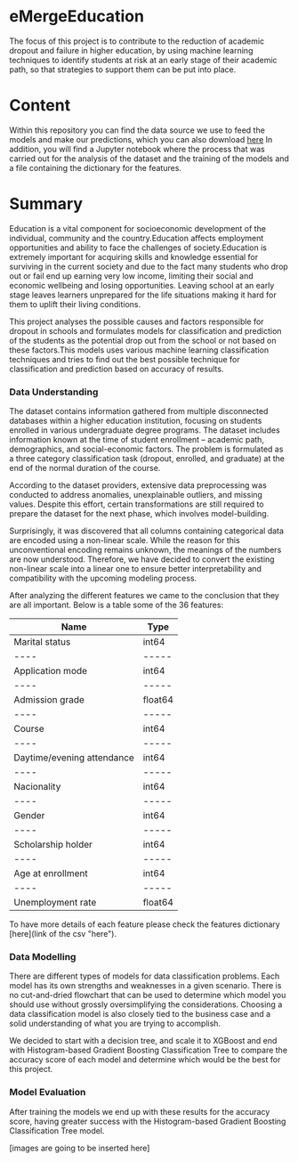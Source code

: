 # eMergeEducation

The focus of this project is to contribute to the reduction of academic dropout and failure in higher education, by using machine learning techniques to identify students at risk at an early stage of their academic path, so that strategies to support them can be put into place. 

# Content

Within this repository you can find the data source we use to feed the models and make our predictions, which you can also download [here](https://archive.ics.uci.edu/dataset/697/predict+students+dropout+and+academic+success "here")
In addition, you will find a Jupyter notebook where the process that was carried out for the analysis of the dataset and the training of the models and a file containing the dictionary for the features.

# Summary

Education is a vital component for socioeconomic development of the individual, community and the country.Education affects employment  opportunities and ability to face the challenges of society.Education is extremely important for acquiring skills and knowledge essential for surviving in the current society and due to the fact many students who drop out or fail end up earning very low income, limiting their social and economic wellbeing and losing opportunities. Leaving school at an early stage leaves learners unprepared for the life situations making it hard for them to uplift their living conditions.

This project analyses the possible causes and factors responsible for dropout in schools and formulates models for classification and prediction of the students as the potential drop out from the school or not based on these factors.This models uses various  machine learning classification techniques and tries to find out the best possible technique for classification and prediction based on accuracy of results.

### Data Understanding

The dataset contains information gathered from multiple disconnected databases within a higher education institution, focusing on students enrolled in various undergraduate degree programs. The dataset includes information known at the time of student enrollment – academic path, demographics, and social-economic factors. 
The problem is formulated as a three category classification task (dropout, enrolled, and graduate) at the end of the normal duration of the course. 

According to the dataset providers, extensive data preprocessing was conducted to address anomalies, unexplainable outliers, and missing values. Despite this effort, certain transformations are still required to prepare the dataset for the next phase, which involves model-building.

Surprisingly, it was discovered that all columns containing categorical data are encoded using a non-linear scale. While the reason for this unconventional encoding remains unknown, the meanings of the numbers are now understood. Therefore, we have decided to convert the existing non-linear scale into a linear one to ensure better interpretability and compatibility with the upcoming modeling process.

After analyzing the different features we came to the conclusion that they are all important. Below is a table some of the 36 features:

|Name|Type|    
|----|-----|
|Marital status|int64|
|----|-----|
|Application mode|int64|
|----|-----|
|Admission grade|float64|
|----|-----|
|Course|int64|
|----|-----|
|Daytime/evening attendance|int64|
|----|-----|
|Nacionality|int64|
|----|-----|
|Gender|int64|
|----|-----|
|Scholarship holder|int64|
|----|-----|
|Age at enrollment|int64|
|----|-----|
|Unemployment rate|float64|

To have more details of each feature please check the features dictionary [here](link of the csv "here").

###  Data Modelling

There are different types of models for data classification problems. Each model has its own strengths and weaknesses in a given scenario. There is no cut-and-dried flowchart that can be used to determine which model you should use without grossly oversimplifying the considerations. Choosing a data classification model is also closely tied to the business case and a solid understanding of what you are trying to accomplish.

We decided to start with a decision tree, and scale it to XGBoost and end with Histogram-based Gradient Boosting Classification Tree to compare the accuracy score of each model and determine which would be the best for this project.

### Model Evaluation
After training the models we end up with these results for the accuracy score, having greater success with the Histogram-based Gradient Boosting Classification Tree model.

[images are going to be inserted here]
